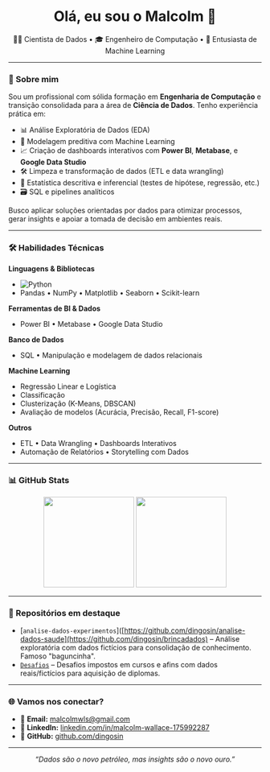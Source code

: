 <h1 align="center">Olá, eu sou o Malcolm 👋</h1>
<p align="center">
  👨‍💻 Cientista de Dados • 🎓 Engenheiro de Computação • 🧠 Entusiasta de Machine Learning
</p>

---

### 🚀 Sobre mim

Sou um profissional com sólida formação em **Engenharia de Computação** e transição consolidada para a área de **Ciência de Dados**. Tenho experiência prática em:

- 📊 Análise Exploratória de Dados (EDA)
- 🤖 Modelagem preditiva com Machine Learning
- 📈 Criação de dashboards interativos com **Power BI**, **Metabase**, e **Google Data Studio**
- 🛠️ Limpeza e transformação de dados (ETL e data wrangling)
- 🧪 Estatística descritiva e inferencial (testes de hipótese, regressão, etc.)
- 🗃️ SQL e pipelines analíticos

Busco aplicar soluções orientadas por dados para otimizar processos, gerar insights e apoiar a tomada de decisão em ambientes reais.

---

### 🛠️ Habilidades Técnicas

**Linguagens & Bibliotecas**
- ![Python](https://img.shields.io/badge/-Python-3776AB?style=flat&logo=python&logoColor=white)
- Pandas • NumPy • Matplotlib • Seaborn • Scikit-learn

**Ferramentas de BI & Dados**
- Power BI • Metabase • Google Data Studio

**Banco de Dados**
- SQL • Manipulação e modelagem de dados relacionais

**Machine Learning**
- Regressão Linear e Logística
- Classificação
- Clusterização (K-Means, DBSCAN)
- Avaliação de modelos (Acurácia, Precisão, Recall, F1-score)

**Outros**
- ETL • Data Wrangling • Dashboards Interativos
- Automação de Relatórios • Storytelling com Dados

---

### 📊 GitHub Stats

<p align="center">
  <img height="180em" src="https://github-readme-stats.vercel.app/api?username=dingosin&show_icons=true&theme=tokyonight&hide=prs,issues"/>
  <img height="180em" src="https://github-readme-stats.vercel.app/api/top-langs/?username=dingosin&layout=compact&theme=tokyonight"/>
</p>

---

### 📌 Repositórios em destaque

- [`analise-dados-experimentos`]([https://github.com/dingosin/analise-dados-saude](https://github.com/dingosin/brincadados) – Análise exploratória com dados fictícios para consolidação de conhecimento. Famoso "baguncinha".
- [`Desafios`](https://github.com/dingosin/desafiodnc) – Desafios impostos em cursos e afins com dados reais/fictícios para aquisição de diplomas.

---

### 🌐 Vamos nos conectar?

- 📧 **Email:** [malcolmwls@gmail.com](mailto:malcolmwls@gmail.com)
- 💼 **LinkedIn:** [linkedin.com/in/malcolm-wallace-175992287](https://www.linkedin.com/in/malcolm-wallace-175992287/)
- 🧠 **GitHub:** [github.com/dingosin](https://github.com/dingosin)

---

<p align="center">
  <i>“Dados são o novo petróleo, mas insights são o novo ouro.”</i>
</p>
